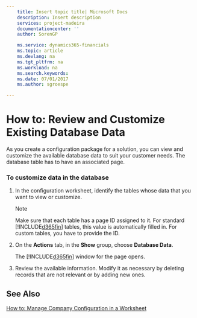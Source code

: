 ```yaml
---
    title: Insert topic title| Microsoft Docs
    description: Insert description
    services: project-madeira
    documentationcenter: ''
    author: SorenGP

    ms.service: dynamics365-financials
    ms.topic: article
    ms.devlang: na
    ms.tgt_pltfrm: na
    ms.workload: na
    ms.search.keywords:
    ms.date: 07/01/2017
    ms.author: sgroespe

---
```

# How to: Review and Customize Existing Database Data
As you create a configuration package for a solution, you can view and customize the available database data to suit your customer needs. The database table has to have an associated page.  
  
### To customize data in the database  
  
1.  In the configuration worksheet, identify the tables whose data that you want to view or customize.  
  
    > [!NOTE]  
    >  Make sure that each table has a page ID assigned to it. For standard [!INCLUDE[d365fin](../../includes/d365fin_md.md)] tables, this value is automatically filled in. For custom tables, you have to provide the ID.  
  
2.  On the **Actions** tab, in the **Show** group, choose **Database Data**.  
  
     The [!INCLUDE[d365fin](../../includes/d365fin_md.md)] window for the page opens.  
  
3.  Review the available information. Modify it as necessary by deleting records that are not relevant or by adding new ones.  
  
## See Also  
 [How to: Manage Company Configuration in a Worksheet](../how-to-manage-company-configuration-in-a-worksheet.md)